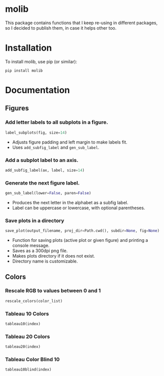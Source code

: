 # molib
This package contains functions that I keep re-using in different packages, so I decided to publish them, in case it helps other too.

# Installation
To install molib, use pip (or similar):
```{.sourceCode .bash}
pip install molib
```

# Documentation

## Figures

### Add letter labels to all subplots in a figure.
```python
label_subplots(fig, size=14)
```

* Adjusts figure padding and left margin to make labels fit.
* Uses ```add_subfig_label``` and ```gen_sub_label```.


### Add a subplot label to an axis.
```python
add_subfig_label(ax, label, size=14)
```


### Generate the next figure label.
```python
gen_sub_label(lower=False, paren=False)
```

* Produces the next letter in the alphabet as a subfig label.
* Label can be uppercase or lowercase, with optional parentheses.


### Save plots in a directory
```python
save_plot(output_filename, proj_dir=Path.cwd(), subdir=None, fig=None)
```

* Function for saving plots (active plot or given figure) and printing a console message.
* Saves as a 300dpi png file.
* Makes plots directory if it does not
exist.
* Directory name is customizable.


## Colors
### Rescale RGB to values between 0 and 1
```python
rescale_colors(color_list)
```

### Tableau 10 Colors
```python
tableau10(index)
```

### Tableau 20 Colors
```python
tableau20(index)
```

### Tableau Color Blind 10
```python
tableau10blind(index)
```

